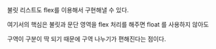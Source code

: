불릿 리스트도 flex를 이용해서 구현해낼 수 있다.

여기서의 핵심은 불릿과 문단 영역을 flex 처리를 해주면 float 를 사용하지 않아도

구역이 구분이 딱 되기 때문에 구역 나누기가 편해진다는 점이다.
